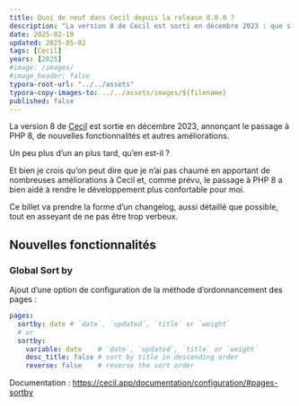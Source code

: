 ```yaml
---
title: Quoi de neuf dans Cecil depuis la release 8.0.0 ?
description: "La version 8 de Cecil est sorti en décembre 2023 : que s'est-il passé depuis ?"
date: 2025-02-19
updated: 2025-05-02
tags: [Cecil]
years: [2025]
#image: /images/
#image_header: false
typora-root-url: "../../assets"
typora-copy-images-to: ../../assets/images/${filename}
published: false
---
```


La version 8 de [Cecil](https://cecil.app) est sortie en décembre 2023, annonçant le passage à PHP 8, de nouvelles fonctionnalités et autres améliorations.

Un peu plus d’un an plus tard, qu’en est-il ?

Et bien je crois qu’on peut dire que je n’ai pas chaumé en apportant de nombreuses améliorations à Cecil et, comme prévu, le passage à PHP 8 a bien aidé à rendre le développement plus confortable pour moi.

Ce billet va prendre la forme d’un changelog, aussi détaillé que possible, tout en asseyant de ne pas être trop verbeux.
<!-- break -->

## Nouvelles fonctionnalités

### Global Sort by

Ajout d’une option de configuration de la méthode d’ordonnancement des pages :

```yaml
pages:
  sortby: date # `date`, `updated`, `title` or `weight`
  # or
  sortby:
    variable: date    # `date`, `updated`, `title` or `weight`
    desc_title: false # sort by title in descending order
    reverse: false    # reverse the sort order
```

Documentation : <https://cecil.app/documentation/configuration/#pages-sortby>
